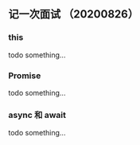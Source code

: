 ## 记一次面试 （20200826）

### this

todo something...


### Promise

todo something...


### async 和 await

todo something...